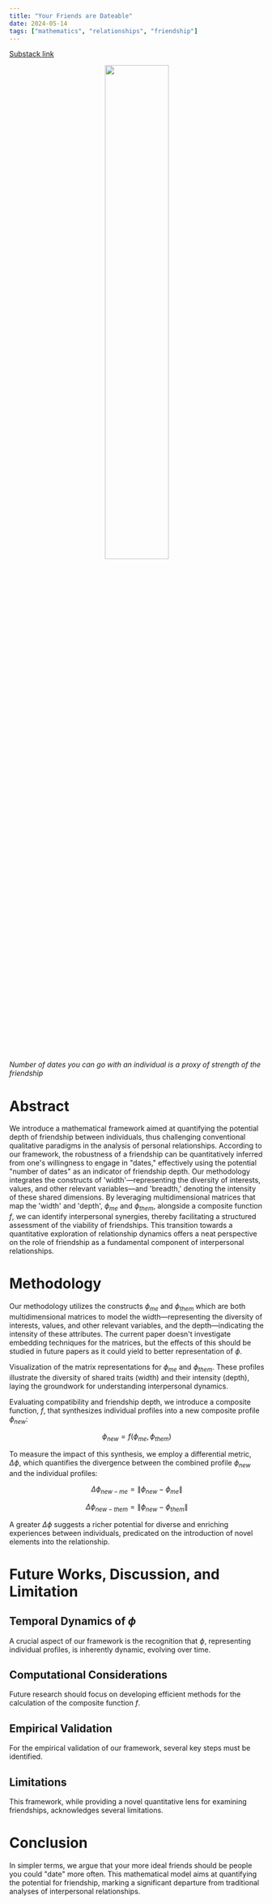 ```yaml
---
title: "Your Friends are Dateable"
date: 2024-05-14
tags: ["mathematics", "relationships", "friendship"]
---
```


[Substack link](https://viraat.substack.com/p/your-friends-should-be-dateable)

<div style="text-align: center;">
  <img src="enlightenment.png" alt="" style="width: 50%; height: auto;">
</div>

*Number of dates you can go with an individual is a proxy of strength of the friendship*

# Abstract

We introduce a mathematical framework aimed at quantifying the potential depth of friendship between individuals, thus challenging conventional qualitative paradigms in the analysis of personal relationships. According to our framework, the robustness of a friendship can be quantitatively inferred from one's willingness to engage in "dates," effectively using the potential "number of dates" as an indicator of friendship depth. Our methodology integrates the constructs of 'width'—representing the diversity of interests, values, and other relevant variables—and 'breadth,' denoting the intensity of these shared dimensions. By leveraging multidimensional matrices that map the 'width' and 'depth', $\phi_{me}$ and $\phi_{them}$, alongside a composite function $f$, we can identify interpersonal synergies, thereby facilitating a structured assessment of the viability of friendships. This transition towards a quantitative exploration of relationship dynamics offers a neat perspective on the role of friendship as a fundamental component of interpersonal relationships.

# Methodology

Our methodology utilizes the constructs $\phi_{me}$ and $\phi_{them}$ which are both multidimensional matrices to model the width—representing the diversity of interests, values, and other relevant variables, and the depth—indicating the intensity of these attributes. The current paper doesn't investigate embedding techniques for the matrices, but the effects of this should be studied in future papers as it could yield to better representation of $\phi$.

Visualization of the matrix representations for $\phi_{me}$ and $\phi_{them}$. These profiles illustrate the diversity of shared traits (width) and their intensity (depth), laying the groundwork for understanding interpersonal dynamics.

Evaluating compatibility and friendship depth, we introduce a composite function, $f$, that synthesizes individual profiles into a new composite profile $\phi_{new}$:

$$
\phi_{new} = f(\phi_{me}, \phi_{them})
$$

To measure the impact of this synthesis, we employ a differential metric, $\Delta\phi$, which quantifies the divergence between the combined profile $\phi_{new}$ and the individual profiles:

$$
\Delta\phi_{new-me} = \|\phi_{new} - \phi_{me}\|
$$

$$
\Delta\phi_{new-them} = \|\phi_{new} - \phi_{them}\|
$$

A greater $\Delta\phi$ suggests a richer potential for diverse and enriching experiences between individuals, predicated on the introduction of novel elements into the relationship.

# Future Works, Discussion, and Limitation

## Temporal Dynamics of $\phi$

A crucial aspect of our framework is the recognition that $\phi$, representing individual profiles, is inherently dynamic, evolving over time.

## Computational Considerations

Future research should focus on developing efficient methods for the calculation of the composite function $f$.

## Empirical Validation

For the empirical validation of our framework, several key steps must be identified.

## Limitations

This framework, while providing a novel quantitative lens for examining friendships, acknowledges several limitations.

# Conclusion

In simpler terms, we argue that your more ideal friends should be people you could "date" more often. This mathematical model aims at quantifying the potential for friendship, marking a significant departure from traditional analyses of interpersonal relationships.
